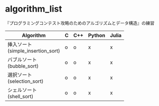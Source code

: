 # algorithm_list

『プログラミングコンテスト攻略のためのアルゴリズムとデータ構造』の練習

| Algorithm                             | C | C++ | Python | Julia |
| ---------                             | - | --- | ------ | ----- |
| 挿入ソート<br>(simple_insertion_sort) | o | o   | x      | x     |
| バブルソート<br>(bubble_sort)         | o | o   | x      | x     |
| 選択ソート<br>(selection_sort)        | o | o   | x      | x     |
| シェルソート<br>(shell_sort)          | o | o   | x      | x     |
